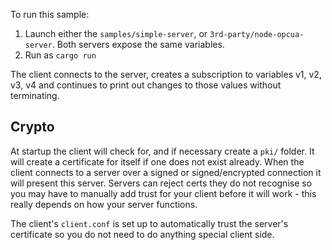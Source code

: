 To run this sample:

1. Launch either the `samples/simple-server`, or `3rd-party/node-opcua-server`. Both servers expose the same variables. 
2. Run as `cargo run`

The client connects to the server, creates a subscription to variables v1, 
v2, v3, v4 and continues to print out changes to those values without terminating.

## Crypto

At startup the client will check for, and if necessary create a `pki/` folder. It will create a certificate
for itself if one does not exist already. When the client connects to a server over a signed or signed/encrypted
connection it will present this server. Servers can reject certs they do not recognise so you may have to
manually add trust for your client before it will work - this really depends on how your server functions.

The client's `client.conf` is set up to automatically trust the server's certificate so you do not need to do anything
special client side.
